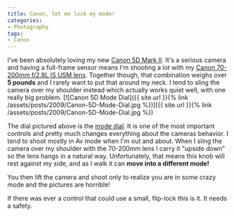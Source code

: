 ```yaml
---
title: Canon, let me lock my mode!
categories:
- Photography
tags:
- Canon
---
```


I've been absolutely loving my new [Canon 5D Mark II](http://www.usa.canon.com/consumer/controller?act=ModelInfoAct&fcategoryid=139&modelid=17662). It's a serious camera and having a full-frame sensor means I'm shooting a lot with my [Canon 70-200mm f/2.8L IS USM lens](http://www.usa.canon.com/consumer/controller?act=ModelInfoAct&fcategoryid=150&modelid=7469). Together though, that combination weighs over **5 pounds** and I rarely want to put that around my neck. I tend to sling the camera over my shoulder instead which actually works quiet well, with one really big problem.
[![Canon 5D Mode Dial]({{ site.url }}{% link /assets/posts/2009/Canon-5D-Mode-Dial.jpg %})]({{ site.url }}{% link /assets/posts/2009/Canon-5D-Mode-Dial.jpg %})

The dial pictured above is the [mode dial](http://www.dpreview.com/reviews/canoneos5Dmarkii/page8.asp). It is one of the most important controls and pretty much changes everything about the cameras behavior. I tend to shoot mostly in Av mode when I'm out and about. When I sling the camera over my shoulder with the 70-200mm lens I carry it "upside down" so the lens hangs in a natural way. Unfortunately, that means this knob will rest against my side, and as I walk it can **move into a different mode!**

You then lift the camera and shoot only to realize you are in some crazy mode and the pictures are horrible!

If there was ever a control that could use a small, flip-lock this is it. It needs a safety.
